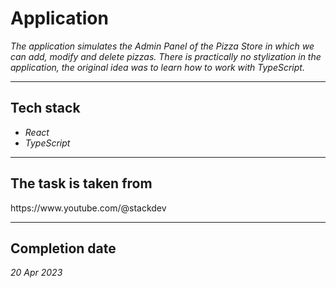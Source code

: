 <h1>Application</h1>
<p>
    <i>The application simulates the Admin Panel of the Pizza Store in which we can add, modify and delete pizzas. There is practically no stylization in the application, the original idea was to learn how to work with TypeScript.</i>
</p>
<hr>
<div>
    <h2>Tech stack</h2>
            <ul>
                <li><i>React</i></li>
                <li><i>TypeScript</i></li>
            </ul>
            <hr>
            <h2>The task is taken from</h2>
            https://www.youtube.com/@stackdev
</div>
      <hr>
      <h2>Completion date</h2>
      <i>20 Apr 2023</i>
</div>
